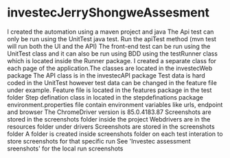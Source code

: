 # investecJerryShongweAssesment
I created the automation using a maven project and java
The Api test can only be run using the UnitTest java test. Run the apiTest method (mvn test will run both the UI and the API)
The front-end test can be run using the UnitTest class and it can also be run using BDD using the testRunner class which is located inside the Runner package.
I created a separate class for each page of the application.The classes are located in the investecWeb package
The API class is in the investecAPI package
Test data is hard coded in the UnitTest however test data can be changed in the feature file under example.
Feature file is located in the features package in the test folder
Step defination class in located in the stepdefinations package 
environment.properties file contain environment variables like urls, endpoint and browser
The ChromeDriver version is 85.0.4183.87
Screenshots are stored in the screenshots folder inside the project
Webdrivers are in the resources folder under drivers
Screenshots are stored in the screenshots folder
A folder is created inside screenshots folder on each test interation to store screenshots for that specific run
See 'Investec assessment sreenshots' for the local run screenshots

